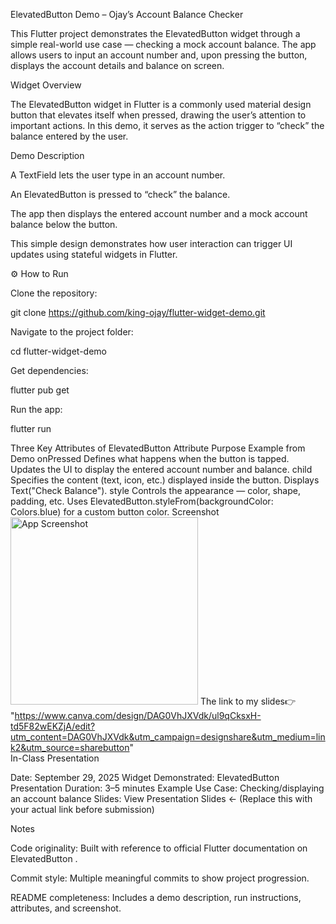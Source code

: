 ElevatedButton Demo – Ojay’s Account Balance Checker

This Flutter project demonstrates the ElevatedButton widget through a simple real-world use case — checking a mock account balance.
The app allows users to input an account number and, upon pressing the button, displays the account details and balance on screen.

Widget Overview

The ElevatedButton widget in Flutter is a commonly used material design button that elevates itself when pressed, drawing the user’s attention to important actions.
In this demo, it serves as the action trigger to “check” the balance entered by the user.

Demo Description

A TextField lets the user type in an account number.

An ElevatedButton is pressed to “check” the balance.

The app then displays the entered account number and a mock account balance below the button.

This simple design demonstrates how user interaction can trigger UI updates using stateful widgets in Flutter.

⚙️ How to Run

Clone the repository:

git clone https://github.com/king-ojay/flutter-widget-demo.git


Navigate to the project folder:

cd flutter-widget-demo


Get dependencies:

flutter pub get


Run the app:

flutter run

Three Key Attributes of ElevatedButton
Attribute	Purpose	Example from Demo
onPressed	Defines what happens when the button is tapped.	Updates the UI to display the entered account number and balance.
child	Specifies the content (text, icon, etc.) displayed inside the button.	Displays Text("Check Balance").
style	Controls the appearance — color, shape, padding, etc.	Uses ElevatedButton.styleFrom(backgroundColor: Colors.blue) for a custom button color.
Screenshot
<img width="300" src="https://github.com/user-attachments/assets/ae50c2f6-c013-4735-a9e0-effa3d744d59" alt="App Screenshot" />
The link to my slides👉 "https://www.canva.com/design/DAG0VhJXVdk/ul9qCksxH-td5F82wEKZjA/edit?utm_content=DAG0VhJXVdk&utm_campaign=designshare&utm_medium=link2&utm_source=sharebutton"    
In-Class Presentation

Date: September 29, 2025
Widget Demonstrated: ElevatedButton
Presentation Duration: 3–5 minutes
Example Use Case: Checking/displaying an account balance
Slides: View Presentation Slides
 ← (Replace this with your actual link before submission)

Notes

Code originality: Built with reference to official Flutter documentation on ElevatedButton
.

Commit style: Multiple meaningful commits to show project progression.

README completeness: Includes a demo description, run instructions, attributes, and screenshot.
